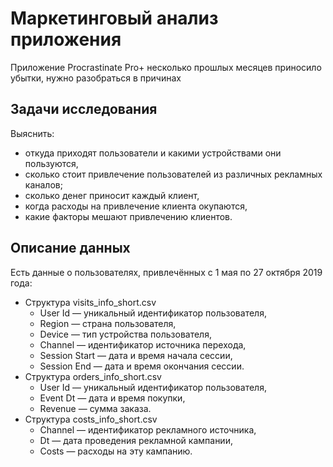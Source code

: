 # Маркетинговый анализ приложения

Приложение Procrastinate Pro+ несколько прошлых месяцев приносило убытки, нужно разобраться в причинах

## Задачи исследования

Выяснить:

- откуда приходят пользователи и какими устройствами они пользуются,
- сколько стоит привлечение пользователей из различных рекламных каналов;
- сколько денег приносит каждый клиент,
- когда расходы на привлечение клиента окупаются,
- какие факторы мешают привлечению клиентов.

## Описание данных

Есть данные о пользователях, привлечённых с 1 мая по 27 октября 2019 года:

- Структура visits_info_short.csv
    - User Id — уникальный идентификатор пользователя,
    - Region — страна пользователя,
    - Device — тип устройства пользователя,
    - Channel — идентификатор источника перехода,
    - Session Start — дата и время начала сессии,
    - Session End — дата и время окончания сессии.
- Структура orders_info_short.csv
    - User Id — уникальный идентификатор пользователя,
    - Event Dt — дата и время покупки,
    - Revenue — сумма заказа.
- Структура costs_info_short.csv
    - Channel — идентификатор рекламного источника,
    - Dt — дата проведения рекламной кампании,
    - Costs — расходы на эту кампанию.
